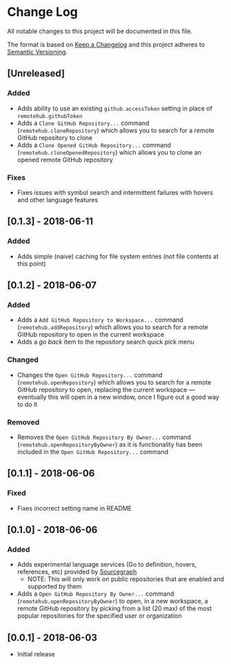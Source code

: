 # Change Log

All notable changes to this project will be documented in this file.

The format is based on [Keep a Changelog](http://keepachangelog.com/) and this project adheres to [Semantic Versioning](http://semver.org/).

## [Unreleased]

### Added

- Adds ability to use an existing `github.accessToken` setting in place of `remotehub.githubToken`
- Adds a `Clone GitHub Repository...` command (`remotehub.cloneRepository`) which allows you to search for a remote GitHub repository to clone
- Adds a `Clone Opened GitHub Repository...` command (`remotehub.cloneOpenedRepository`) which allows you to clone an opened remote GitHub repository

### Fixes

- Fixes issues with symbol search and intermittent failures with hovers and other language features

## [0.1.3] - 2018-06-11

### Added

- Adds simple (naive) caching for file system entries (not file contents at this point)

## [0.1.2] - 2018-06-07

### Added

- Adds a `Add GitHub Repository to Workspace...` command (`remotehub.addRepository`) which allows you to search for a remote GitHub repository to open in the current workspace
- Adds a _go back_ item to the repository search quick pick menu

### Changed

- Changes the `Open GitHub Repository...` command (`remotehub.openRepository`) which allows you to search for a remote GitHub repository to open, replacing the current workspace &mdash; eventually this will open in a new window, once I figure out a good way to do it

### Removed

- Removes the `Open GitHub Repository By Owner...` command (`remotehub.openRepositoryByOwner`) as it is functionality has been included in the `Open GitHub Repository...` command

## [0.1.1] - 2018-06-06

### Fixed

- Fixes incorrect setting name in README

## [0.1.0] - 2018-06-06

### Added

- Adds experimental language services (Go to definition, hovers, references, etc) provided by [Sourcegraph](https://sourcegraph.com)
  - NOTE: This will only work on public repositories that are enabled and supported by them
- Adds a `Open GitHub Repository By Owner...` command (`remotehub.openRepositoryByOwner`) to open, in a new workspace, a remote GitHub repository by picking from a list (20 max) of the most popular repositories for the specified user or organization

## [0.0.1] - 2018-06-03

- Initial release
